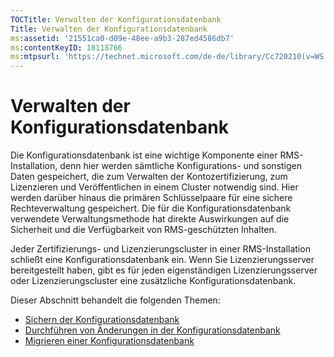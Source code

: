 ```yaml
---
TOCTitle: Verwalten der Konfigurationsdatenbank
Title: Verwalten der Konfigurationsdatenbank
ms:assetid: '21551ca0-d09e-48ee-a9b3-287ed4586db7'
ms:contentKeyID: 18118766
ms:mtpsurl: 'https://technet.microsoft.com/de-de/library/Cc720210(v=WS.10)'
---
```


Verwalten der Konfigurationsdatenbank
=====================================

Die Konfigurationsdatenbank ist eine wichtige Komponente einer RMS-Installation, denn hier werden sämtliche Konfigurations- und sonstigen Daten gespeichert, die zum Verwalten der Kontozertifizierung, zum Lizenzieren und Veröffentlichen in einem Cluster notwendig sind. Hier werden darüber hinaus die primären Schlüsselpaare für eine sichere Rechteverwaltung gespeichert. Die für die Konfigurationsdatenbank verwendete Verwaltungsmethode hat direkte Auswirkungen auf die Sicherheit und die Verfügbarkeit von RMS-geschützten Inhalten.

Jeder Zertifizierungs- und Lizenzierungscluster in einer RMS-Installation schließt eine Konfigurationsdatenbank ein. Wenn Sie Lizenzierungsserver bereitgestellt haben, gibt es für jeden eigenständigen Lizenzierungsserver oder Lizenzierungscluster eine zusätzliche Konfigurationsdatenbank.

Dieser Abschnitt behandelt die folgenden Themen:

-   [Sichern der Konfigurationsdatenbank](https://technet.microsoft.com/e023b96f-81d0-45fb-8cc5-becaf6d47ae1)
-   [Durchführen von Änderungen in der Konfigurationsdatenbank](https://technet.microsoft.com/6a7bec73-09e4-4060-b551-5990836df4bc)
-   [Migrieren einer Konfigurationsdatenbank](https://technet.microsoft.com/980e3e94-7d28-40dd-ad01-d34eb3c8d8e6)